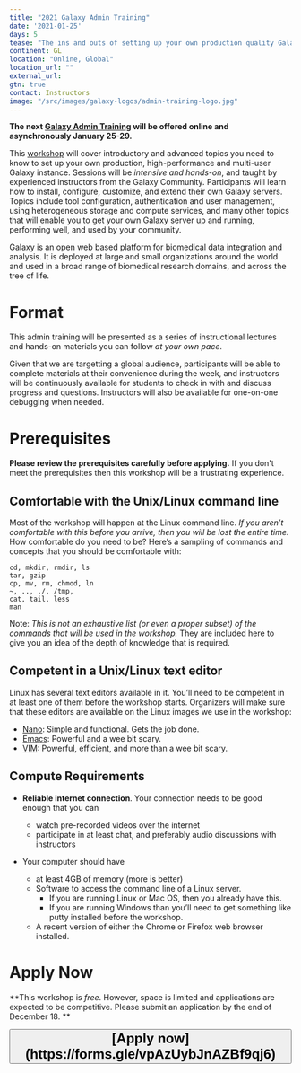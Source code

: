 ```yaml
---
title: "2021 Galaxy Admin Training"
date: '2021-01-25'
days: 5
tease: "The ins and outs of setting up your own production quality Galaxy server."
continent: GL
location: "Online, Global"
location_url: ""
external_url:
gtn: true
contact: Instructors
image: "/src/images/galaxy-logos/admin-training-logo.jpg"
---
```


**The next [Galaxy Admin Training](https://github.com/galaxyproject/admin-training) will be offered online and asynchronously January 25-29.**

This [workshop](https://github.com/galaxyproject/admin-training) will cover introductory and advanced topics you need to know to set up your own production, high-performance and multi-user Galaxy instance.  Sessions will be *intensive and hands-on*, and taught by experienced instructors from the Galaxy Community. Participants will learn how to install, configure, customize, and extend their own Galaxy servers. Topics include tool configuration, authentication and user management, using heterogeneous storage and compute services, and many other topics that will enable you to get your own Galaxy server up and running, performing well, and used by your community.

Galaxy is an open web based platform for biomedical data integration and analysis. It is deployed at large and small organizations around the world and used in a broad range of biomedical research domains, and across the tree of life.

# Format

This admin training will be presented as a series of instructional lectures and hands-on materials you can follow *at your own pace*. 

Given that we are targetting a global audience, participants will be able to complete materials at their convenience during the week, and instructors will be continuously available for students to check in with and discuss progress and questions. Instructors will also be available for one-on-one debugging when needed.

# Prerequisites

**Please review the prerequisites carefully before applying.**  If you don't meet the prerequisites then this workshop will be a frustrating experience.

## Comfortable with the Unix/Linux command line

Most of the workshop will happen at the Linux command line.  *If you aren’t comfortable with this before you arrive, then you will be lost the entire time.*  How comfortable do you need to be?  Here’s a sampling of commands and concepts that you should be comfortable with:
  ```
cd, mkdir, rmdir, ls
tar, gzip
cp, mv, rm, chmod, ln 
~, .., ./, /tmp,
cat, tail, less
man
```

Note: *This is not an exhaustive list (or even a proper subset) of the commands that will be used in the workshop.*  They are included here to give you an idea of the depth of knowledge that is required.

## Competent in a Unix/Linux text editor

Linux has several text editors available in it.  You’ll need to be competent in at least one of them before the workshop starts. Organizers will make sure that these editors are available on the Linux images we use in the workshop:

* [Nano](https://www.nano-editor.org/): Simple and functional. Gets the job done.
* [Emacs](https://www.gnu.org/software/emacs/): Powerful and a wee bit scary.
* [VIM](http://www.vim.org/): Powerful, efficient, and more than a wee bit scary.

## Compute Requirements

* **Reliable internet connection**.  Your connection needs to be good enough that you can
  * watch pre-recorded videos over the internet
  * participate in at least chat, and preferably audio discussions with instructors

* Your computer should have
  * at least 4GB of memory (more is better)
  * Software to access the command line of a Linux server.
    * If you are running Linux or Mac OS, then you already have this.
    * If you are running Windows than you’ll need to get something like putty installed before the workshop.
  * A recent version of either the Chrome or Firefox web browser installed.

# Apply Now

**This workshop is *free*.  However, space is limited and applications are expected to be competitive. Please submit an application by the end of December 18.  **

<div class="text-center">
<button type="button" class="btn btn-secondary" style="font-size: x-large; font-weight: 600;">
[Apply now](https://forms.gle/vpAzUybJnAZBf9qj6)</button>
</div>
